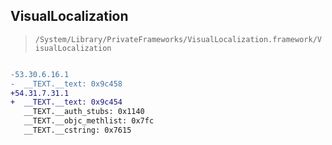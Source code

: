 ## VisualLocalization

> `/System/Library/PrivateFrameworks/VisualLocalization.framework/VisualLocalization`

```diff

-53.30.6.16.1
-  __TEXT.__text: 0x9c458
+54.31.7.31.1
+  __TEXT.__text: 0x9c454
   __TEXT.__auth_stubs: 0x1140
   __TEXT.__objc_methlist: 0x7fc
   __TEXT.__cstring: 0x7615

```
